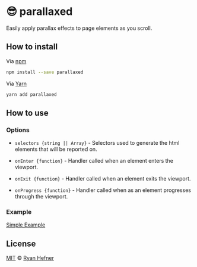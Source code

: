 # 😎 parallaxed

Easily apply parallax effects to page elements as you scroll.

## How to install

Via [npm](https://npmjs.com/package/parallaxed)

```sh
npm install --save parallaxed
```

Via [Yarn](https://yarn.fyi/parallaxed)

```sh
yarn add parallaxed
```

## How to use

### Options

* `selectors {string || Array}` - Selectors used to generate the html elements that will be reported on.

* `onEnter {function}` - Handler called when an element enters the viewport.

* `onExit {function}` - Handler called when an element exits the viewport.

* `onProgress {function}` - Handler called when as an element progresses through the viewport.

### Example

[Simple Example](examples/simple.html)

## License

[MIT](LICENSE) © [Ryan Hefner](https://www.ryanhefner.com)
